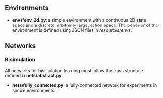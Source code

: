 

## Environments ##

* **envs/env_2d.py**: a simple environment with a continuous 2D state space and a discrete, arbitrarily large,
action space. The behavior of the environment is defined using JSON files in *resources/envs*.

## Networks ##

### Bisimulation ###

All networks for bisimulation learning must follow the class structure defined in **nets/abstract.py**.

* **nets/fully_connected.py**: a fully-connected network for experiments in simple environments.